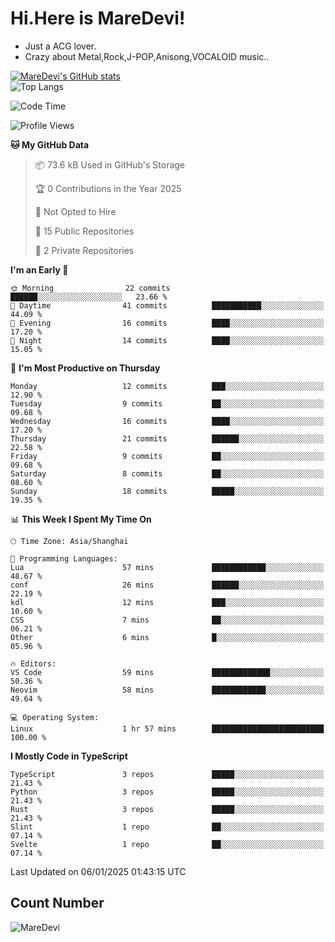 # Hi.Here is MareDevi!

- Just a ACG lover.
- Crazy about Metal,Rock,J-POP,Anisong,VOCALOID music..

[![MareDevi's GitHub stats](https://github-readme-stats.vercel.app/api?username=MareDevi&show_icons=true&theme=algolia)](https://github.com/anuraghazra/github-readme-stats)  
![Top Langs](https://github-readme-stats.vercel.app/api/top-langs/?username=MareDevi&layout=compact&theme=algolia)

<!--START_SECTION:waka-->
![Code Time](http://img.shields.io/badge/Code%20Time-64%20hrs%2019%20mins-blue)

![Profile Views](http://img.shields.io/badge/Profile%20Views-8-blue)

**🐱 My GitHub Data** 

> 📦 73.6 kB Used in GitHub's Storage 
 > 
> 🏆 0 Contributions in the Year 2025
 > 
> 🚫 Not Opted to Hire
 > 
> 📜 15 Public Repositories 
 > 
> 🔑 2 Private Repositories 
 > 
**I'm an Early 🐤** 

```text
🌞 Morning                22 commits          ██████░░░░░░░░░░░░░░░░░░░   23.66 % 
🌆 Daytime                41 commits          ███████████░░░░░░░░░░░░░░   44.09 % 
🌃 Evening                16 commits          ████░░░░░░░░░░░░░░░░░░░░░   17.20 % 
🌙 Night                  14 commits          ████░░░░░░░░░░░░░░░░░░░░░   15.05 % 
```
📅 **I'm Most Productive on Thursday** 

```text
Monday                   12 commits          ███░░░░░░░░░░░░░░░░░░░░░░   12.90 % 
Tuesday                  9 commits           ██░░░░░░░░░░░░░░░░░░░░░░░   09.68 % 
Wednesday                16 commits          ████░░░░░░░░░░░░░░░░░░░░░   17.20 % 
Thursday                 21 commits          ██████░░░░░░░░░░░░░░░░░░░   22.58 % 
Friday                   9 commits           ██░░░░░░░░░░░░░░░░░░░░░░░   09.68 % 
Saturday                 8 commits           ██░░░░░░░░░░░░░░░░░░░░░░░   08.60 % 
Sunday                   18 commits          █████░░░░░░░░░░░░░░░░░░░░   19.35 % 
```


📊 **This Week I Spent My Time On** 

```text
🕑︎ Time Zone: Asia/Shanghai

💬 Programming Languages: 
Lua                      57 mins             ████████████░░░░░░░░░░░░░   48.67 % 
conf                     26 mins             ██████░░░░░░░░░░░░░░░░░░░   22.19 % 
kdl                      12 mins             ███░░░░░░░░░░░░░░░░░░░░░░   10.60 % 
CSS                      7 mins              ██░░░░░░░░░░░░░░░░░░░░░░░   06.21 % 
Other                    6 mins              █░░░░░░░░░░░░░░░░░░░░░░░░   05.96 % 

🔥 Editors: 
VS Code                  59 mins             █████████████░░░░░░░░░░░░   50.36 % 
Neovim                   58 mins             ████████████░░░░░░░░░░░░░   49.64 % 

💻 Operating System: 
Linux                    1 hr 57 mins        █████████████████████████   100.00 % 
```

**I Mostly Code in TypeScript** 

```text
TypeScript               3 repos             █████░░░░░░░░░░░░░░░░░░░░   21.43 % 
Python                   3 repos             █████░░░░░░░░░░░░░░░░░░░░   21.43 % 
Rust                     3 repos             █████░░░░░░░░░░░░░░░░░░░░   21.43 % 
Slint                    1 repo              ██░░░░░░░░░░░░░░░░░░░░░░░   07.14 % 
Svelte                   1 repo              ██░░░░░░░░░░░░░░░░░░░░░░░   07.14 % 
```




 Last Updated on 06/01/2025 01:43:15 UTC
<!--END_SECTION:waka-->

## Count Number
![MareDevi](https://count.getloli.com/get/@maredevi?theme=moebooru-h)  

<!---
MareDevi/MareDevi is a ✨ special ✨ repository because its `README.md` (this file) appears on your GitHub profile.
You can click the Preview link to take a look at your changes.
--->
